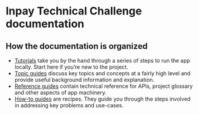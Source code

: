 <!--
# @title Inpay Technical Challenge
-->
# Inpay Technical Challenge documentation

## How the documentation is organized

* [Tutorials](docs/tutorials/README.md) take you by the hand through a series of steps to run the app locally. Start here if you’re new to the project.
* [Topic guides](docs/topics/README.md) discuss key topics and concepts at a fairly high level and provide useful background information and explanation.
* [Reference guides](docs/references/README.md) contain technical reference for APIs, project glossary and other aspects of app machinery.
* [How-to guides](docs/guides/README.md) are recipes. They guide you through the steps involved in addressing key problems and use-cases.
